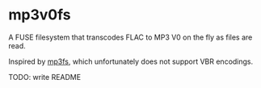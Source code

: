 # mp3v0fs
A FUSE filesystem that transcodes FLAC to MP3 V0 on the fly as files are read.

Inspired by [mp3fs](https://khenriks.github.io/mp3fs/), which unfortunately does not support VBR encodings.

TODO: write README
